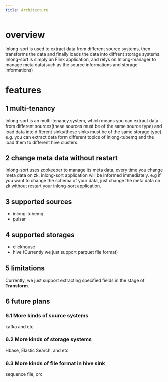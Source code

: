 ```yaml
---
title: Architecture
---
```


# overview
Inlong-sort is used to extract data from different source systems, then transforms the data and finally loads the data into diffrent storage systems.
Inlong-sort is simply an Flink application, and relys on Inlong-manager to manage meta data(such as the source informations and storage informations)

# features
## 1 multi-tenancy
Inlong-sort is an multi-tenancy system, which means you can extract data from different sources(these sources must be of the same source type) and load data into different sinks(these sinks must be of the same storage type).
e.g. you can extract data form different topics of inlong-tubemq and the load them to different hive clusters.

## 2 change meta data without restart
Inlong-sort uses zookeeper to manage its meta data, every time you change meta data on zk, inlong-sort application will be informed immediately.
e.g if you want to change the schema of your data, just change the meta data on zk without restart your inlong-sort application.

## 3 supported sources
- inlong-tubemq
- pulsar

## 4 supported storages
- clickhouse
- hive (Currently we just support parquet file format)

## 5 limitations
Currently, we just support extracting specified fields in the stage of **Transform**.

## 6 future plans
### 6.1 More kinds of source systems
kafka and etc

### 6.2 More kinds of storage systems
Hbase, Elastic Search, and etc

### 6.3 More kinds of file format in hive sink
sequence file, orc
